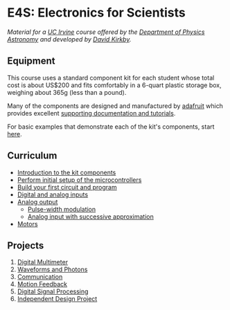 # E4S: Electronics for Scientists

*Material for a [UC Irvine](https://uci.edu/) course offered by the [Department of Physics Astronomy](https://www.physics.uci.edu/) and developed by [David Kirkby](https://faculty.sites.uci.edu/dkirkby/).*

## Equipment

This course uses a standard component kit for each student whose total cost is about US$200 and fits comfortably in a 6-quart plastic storage box, weighing about 365g (less than a pound).

Many of the components are designed and manufactured by [adafruit](https://www.adafruit.com/about) which provides excellent [supporting documentation and tutorials](https://learn.adafruit.com/).

For basic examples that demonstrate each of the kit's components, start [here](hello.md).

## Curriculum

- [Introduction to the kit components](kit.md)
- [Perform initial setup of the microcontrollers](setup.md)
- [Build your first circuit and program](first-prog.md)
- [Digital and analog inputs](inputs.md)
- [Analog output](aout.md)
  - [Pulse-width modulation](https://observablehq.com/embed/@dkirkby/pwm@450?cells=intro%2CpwmPlot%2Cviewof+dutyCycle%2Cviewof+pwmFreq%2Cviewof+filterR%2Cviewof+filterC%2Cfooter)
  - [Analog input with successive approximation](https://observablehq.com/embed/@dkirkby/adc?cells=intro%2Cviewof+nbits%2Cviewof+theBit%2Cdiagram%2Cviewof+Vin%2Cviewof+Vcc%2Cplot%2Cfooter)
- [Motors](motor.md)

## Projects

1. [Digital Multimeter](projects/DMM.md)
2. [Waveforms and Photons](projects/Photons.md)
3. [Communication](projects/Chatter.md)
4. [Motion Feedback](projects/Motion.md)
5. [Digital Signal Processing](projects/DSP.md)
6. [Independent Design Project](projects/Design.md)
